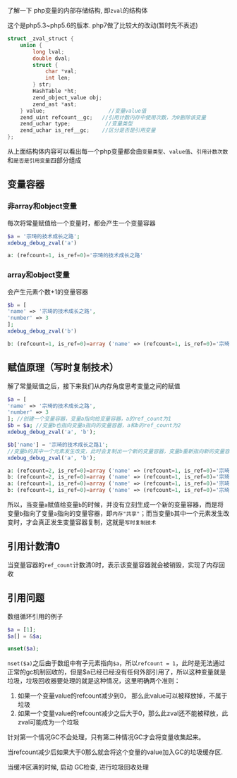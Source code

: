 了解一下 php变量的内部存储结构, 即`zval`的结构体

这个是php5.3~php5.6的版本. php7做了比较大的改动(暂时先不表述)

```c
struct _zval_struct {
	union {
		long lval;
		double dval;
		struct {
			char *val;
			int len;
		} str;
		HashTable *ht;
		zend_object_value obj;
		zend_ast *ast;
	} value;					//变量value值
	zend_uint refcount__gc;   //引用计数内存中使用次数，为0删除该变量
	zend_uchar type;		   //变量类型
	zend_uchar is_ref__gc;    //区分是否是引用变量
};

```

从上面结构体内容可以看出每一个php变量都会由`变量类型`、`value值`、`引用计数次数`和`是否是引用变量`四部分组成

## 变量容器

### 非array和object变量

每次将常量赋值给一个变量时，都会产生一个变量容器

```php
$a = '宗琦的技术成长之路';
xdebug_debug_zval('a')

```

```php
a: (refcount=1, is_ref=0)='宗琦的技术成长之路'
```

### array和object变量

会产生元素个数+1的变量容器

```php
$b = [
'name' => '宗琦的技术成长之路',
'number' => 3
];
xdebug_debug_zval('b')

```

```php
b: (refcount=1, is_ref=0)=array ('name' => (refcount=1, is_ref=0)='宗琦的技术成长之路', 'number' => (refcount=1, is_ref=0)=3)

```

## 赋值原理（写时复制技术）

解了常量赋值之后，接下来我们从内存角度思考变量之间的赋值

```php
$a = [
'name' => '宗琦的技术成长之路',
'number' => 3
]; //创建一个变量容器，变量a指向给变量容器，a的ref_count为1
$b = $a; //变量b也指向变量a指向的变量容器，a和b的ref_count为2
xdebug_debug_zval('a', 'b');

$b['name'] = '宗琦的技术成长之路1';
//变量b的其中一个元素发生改变，此时会复制出一个新的变量容器，变量b重新指向新的变量容器，a和b的ref_count变成1
xdebug_debug_zval('a', 'b'); 

```

```php
a: (refcount=2, is_ref=0)=array ('name' => (refcount=1, is_ref=0)='宗琦的技术成长之路', 'number' => (refcount=1, is_ref=0)=3)
b: (refcount=2, is_ref=0)=array ('name' => (refcount=1, is_ref=0)='宗琦的技术成长之路', 'number' => (refcount=1, is_ref=0)=3)
a: (refcount=1, is_ref=0)=array ('name' => (refcount=1, is_ref=0)='宗琦的技术成长之路', 'number' => (refcount=1, is_ref=0)=3)
b: (refcount=1, is_ref=0)=array ('name' => (refcount=1, is_ref=0)='宗琦的技术成长之路1', 'number' => (refcount=1, is_ref=0)=3)

```

所以，当变量`a`赋值给变量`b`的时候，并没有立刻生成一个新的变量容器，而是将变量`b`指向了变量`a`指向的变量容器，即`内存"共享"`；而当变量`b`其中一个元素发生改变时，才会真正发生变量容器复制，这就是`写时复制技术`

## 引用计数清0

当变量容器的`ref_count`计数清0时，表示该变量容器就会被销毁，实现了内存回收



## 引用问题

数组循环引用的例子

```php
$a = [1];
$a[] = &$a;

unset($a);

```

`nset($a)`之后由于数组中有子元素指向`$a`，所以`refcount = 1`，此时是无法通过正常的gc机制回收的，但是$a已经已经没有任何外部引用了，所以这种变量就是垃圾，垃圾回收器要处理的就是这种情况，这里明确两个准则：

1. 如果一个变量value的refcount减少到0， 那么此value可以被释放掉，不属于垃圾
2. 如果一个变量value的refcount减少之后大于0，那么此zval还不能被释放，此zval可能成为一个垃圾

针对第一个情况GC不会处理，只有第二种情况GC才会将变量收集起来。

当refcount减少后如果大于0那么就会将这个变量的value加入GC的垃圾缓存区.

当缓冲区满的时候, 启动 GC检查, 进行垃圾回收处理










